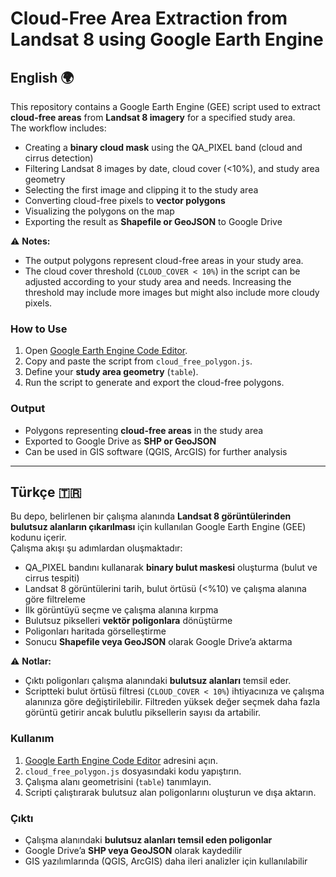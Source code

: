 # Cloud-Free Area Extraction from Landsat 8 using Google Earth Engine

## English 🌍
This repository contains a Google Earth Engine (GEE) script used to extract **cloud-free areas** from **Landsat 8 imagery** for a specified study area.  
The workflow includes:

- Creating a **binary cloud mask** using the QA_PIXEL band (cloud and cirrus detection)
- Filtering Landsat 8 images by date, cloud cover (<10%), and study area geometry
- Selecting the first image and clipping it to the study area
- Converting cloud-free pixels to **vector polygons**
- Visualizing the polygons on the map
- Exporting the result as **Shapefile or GeoJSON** to Google Drive

⚠️ **Notes:**  
- The output polygons represent cloud-free areas in your study area.  
- The cloud cover threshold (`CLOUD_COVER < 10%`) in the script can be adjusted according to your study area and needs. Increasing the threshold may include more images but might also include more cloudy pixels.  

### How to Use
1. Open [Google Earth Engine Code Editor](https://code.earthengine.google.com/).  
2. Copy and paste the script from `cloud_free_polygon.js`.  
3. Define your **study area geometry** (`table`).  
4. Run the script to generate and export the cloud-free polygons.  

### Output
- Polygons representing **cloud-free areas** in the study area
- Exported to Google Drive as **SHP or GeoJSON**  
- Can be used in GIS software (QGIS, ArcGIS) for further analysis

---

## Türkçe 🇹🇷
Bu depo, belirlenen bir çalışma alanında **Landsat 8 görüntülerinden bulutsuz alanların çıkarılması** için kullanılan Google Earth Engine (GEE) kodunu içerir.  
Çalışma akışı şu adımlardan oluşmaktadır:

- QA_PIXEL bandını kullanarak **binary bulut maskesi** oluşturma (bulut ve cirrus tespiti)
- Landsat 8 görüntülerini tarih, bulut örtüsü (<%10) ve çalışma alanına göre filtreleme
- İlk görüntüyü seçme ve çalışma alanına kırpma
- Bulutsuz pikselleri **vektör poligonlara** dönüştürme
- Poligonları haritada görselleştirme
- Sonucu **Shapefile veya GeoJSON** olarak Google Drive’a aktarma

⚠️ **Notlar:**  
- Çıktı poligonları çalışma alanındaki **bulutsuz alanları** temsil eder.  
- Scriptteki bulut örtüsü filtresi (`CLOUD_COVER < 10%`) ihtiyacınıza ve çalışma alanınıza göre değiştirilebilir. Filtreden yüksek değer seçmek daha fazla görüntü getirir ancak bulutlu piksellerin sayısı da artabilir.  

### Kullanım
1. [Google Earth Engine Code Editor](https://code.earthengine.google.com/) adresini açın.  
2. `cloud_free_polygon.js` dosyasındaki kodu yapıştırın.  
3. Çalışma alanı geometrisini (`table`) tanımlayın.  
4. Scripti çalıştırarak bulutsuz alan poligonlarını oluşturun ve dışa aktarın.  

### Çıktı
- Çalışma alanındaki **bulutsuz alanları temsil eden poligonlar**  
- Google Drive’a **SHP veya GeoJSON** olarak kaydedilir  
- GIS yazılımlarında (QGIS, ArcGIS) daha ileri analizler için kullanılabilir
